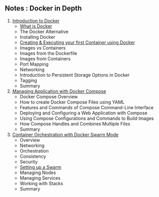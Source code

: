 ## Notes : Docker in Depth

1. [Introduction to Docker](part1.md)
   - [What is Docker](part1.md)
   - The Docker Alternative
   - Installing Docker
   - [Creating & Executing your first Container using Docker](part1b.md)
   - Images vs Containers
   - Images from the Dockerfile
   - Images from Containers
   - Port Mapping
   - Networking
   - Introduction to Persistent Storage Options in Docker
   - Tagging
   - Summary
2. [Managing Application with Docker Compose](part2.md)
   - Docker Compose Overview
   - How to create Docker Compose Files using YAML
   - Features and Commands of Compose Command-Line Interface
   - Deploying and Configuring a Web Application with Compose
   - Using Compose Configurations and Commands to Build Images
   - How Compose Handles and Combines Multiple Files
   - Summary
3. [Container Orchestration with Docker Swarm Mode](part3.md)
   - Overview
   - Networking
   - Orchestration
   - Consistency
   - Security
   - [Setting up a Swarm](part3b.md)
   - Managing Nodes
   - Managing Services
   - Working with Stacks
   - Summary